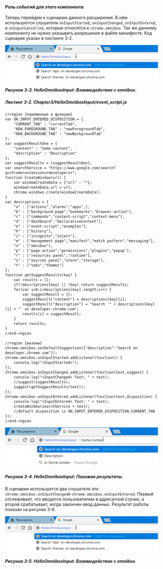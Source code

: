 #### Роль событий для этого компонента

Теперь перейдем к сценарию данного расширения. В нём используются слушатели `onInputStarted`, `onInputChanged`, `onInputEntered`, и `onInputCancelled`, которые относятся к `chrome.omnibox`. Так же данному компоненту не нужно указывать разрешения в файле манифесте. Код сценария указан в листинге 3-2.

![Рисунок 3-3. HelloOmniboxInput: Взаимодействие с omnibox](/assets/figure-3-3.png)

##### Рисунок 3-3. _HelloOmniboxInput: Взаимодействие с omnibox._

##### Листинг 3-2. _Chapter3/HelloOmniboxInput/event\_script.js_

```
//region {переменные и функции}
var ON_INPUT_ENTERED_DISPOSITION = {
    "CURRENT_TAB" : "currentTab",
    "NEW_FOREGROUND_TAB" : "newForegroundTab",
    "NEW_BACKGROUND_TAB" : "newBackgroundTab"
};
var suggestResultOne = {
    "content" : "Some content",
    "description" : "Description"
};
var suggestResults = [suggestResultOne];
var searchService = "https://www.google.com/search?q=chrome+extensions+developers+";
function CreateWindow(url) {
    var windowCreateData = {"url" : ""};
    windowCreateData.url = url;
    chrome.windows.create(windowCreateData);
}
var descriptions = {
    "a" : ["actions","alarms","apps",],
    "b" : ["background-page","bookmarks","browser-action"],
    "c" : ["commands","content-script","context-menu"],
    "d" : ["dashboard","declarativeContent"],
    "e" : ["event-script","examples"],
    "h" : ["history"],
    "i" : ["incognito","inject"],
    "m" : ["management page","manifest","match pattern","messaging"],
    "o" : ["omnibox"],
    "p" : ["page-action","permissions","plugins","popup"],
    "r" : ["resources panel","runtime"],
    "s" : ["sources panel","store","storage"],
    "t" : ["tabs","themes"]
};
function getSuggestResults(key) {
    var results = [];
    if(!descriptions[key] || !key) return suggestResults;
    for(var i=0;i<descriptions[key].length;i++) {
        var suggestResult = {};
        suggestResult["content"] = descriptions[key][i];
        suggestResult["description"] = "Search '" + descriptions[key][i] + "' on developer.chrome.com";
        results[i] = suggestResult;
    }
    return results;
}
//end-region

//region {вызовы}
chrome.omnibox.setDefaultSuggestion({"description":"Search on developer.chrome.com"});
chrome.omnibox.onInputStarted.addListener(function() {
    console.log("<InputStarted>");
});
chrome.omnibox.onInputChanged.addListener(function(text,suggest) {
    console.log("<InputChanged> Text: " + text);
    //suggest(suggestResults);
    suggest(getSuggestResults(text));
});
chrome.omnibox.onInputEntered.addListener(function(text,disposition) {
    console.log("<InputEntered> Text: " + text);
    CreateWindow(searchService + text);
    //default disposition is ON_INPUT_ENTERED_DISPOSITION.CURRENT_TAB
});
//end-region
```

![Рисунок 3-4. HelloOmniboxInput: Похожие результаты](/assets/figure-3-4.png)

##### Рисунок 3-4. _HelloOmniboxInput: Похожие результаты._

В сценарии используется два слушателя это `chrome.omnibox.onInputChanged`и `chrome.omnibox.onInputEntered`. Первый отслеживает, что вводится пользователем в адресатной строке, а второй срабатывает, когда закончен ввод данных. Результат работы показан на рисунке 3-6. 

![Рисунок 3-5. HelloOmniboxInput: Взаимодействие с omnibox](/assets/figure-3-5.png)

##### Рисунок 3-5. _HelloOmniboxInput: Взаимодействие с omnibox._


